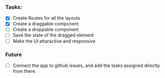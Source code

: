 ### Tasks:

- [x] Create Routes for all the layouts
- [x] Create a draggable component
- [ ] Create a droppable component
- [ ] Save the state of the dragged element
- [ ] Make the UI attaractive and responsive 

### Future 

- [ ] Connect the app to github issues, and add the tasks assigned directly from there. 
